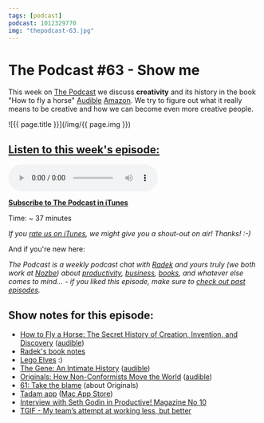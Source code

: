 ```yaml
---
tags: [podcast]
podcast: 1012329770
img: "thepodcast-63.jpg"
---
```


# The Podcast #63 - Show me

This week on [The Podcast][p] we discuss **creativity** and its history in the book "How to fly a horse"  [Audible](https://www.audible.com/pd/B00RY75S18?tag=sliwinski-20) [Amazon](https://www.amazon.com/dp/0385538596?tag=sliwinski-20). We try to figure out what it really means to be creative and how we can become even more creative people.

<!--More-->

![{{ page.title }}](/img/{{ page.img }})

## [Listen to this week's episode:][e]

<audio controls>
<source src="https://files.nozbe.com/podcast/063.mp3" type="audio/mpeg">
</audio>

**[Subscribe to The Podcast in iTunes][i]**

Time: ~ 37 minutes

*If you [rate us on iTunes][i], we might give you a shout-out on air! Thanks! :-)*

And if you're new here:

*The Podcast is a weekly podcast chat with [Radek][r] and yours truly (we both work at [Nozbe][n]) about [productivity](/productivity), [business](/business), [books](/books), and whatever else comes to mind… - if you liked this episode, make sure to [check out past episodes](/podcast).*

## Show notes for this episode:

  * [How to Fly a Horse: The Secret History of Creation, Invention, and Discovery](https://www.amazon.com/How-Fly-Horse-Invention-Discovery/dp/0804170061?tag=radexio-20) ([audible](http://www.audible.com/pd/Science-Technology/How-to-Fly-a-Horse-Audiobook/B00RY75S18?tag=radexio-20))
  * [Radek's book notes](http://radex.io/books/how-to-fly-a-horse/)
  * [Lego Elves](http://www.lego.com/en-us/elves) :)
  * [The Gene: An Intimate History](https://www.amazon.com/Gene-Intimate-History-Siddhartha-Mukherjee/dp/1476733503?tag=radexio-20) ([audible](http://www.audible.com/pd/Science-Technology/The-Gene-Audiobook/B01D3BXK5O?tag=radexio-20))
  * [Originals: How Non-Conformists Move the World](https://www.amazon.com/Originals-How-Non-Conformists-Move-World/dp/0525429565?tag=radexio-20) ([audible](http://www.audible.com/pd/Business/Originals-Audiobook/B01A7Q6672?tag=radexio-20))
  * [61: Take the blame](http://thepodcast.fm/episodes/61) (about Originals)
  * [Tadam app](http://tadamapp.com/) ([Mac App Store](https://itunes.apple.com/us/app/tadam/id531349534?mt=12))
  * [Interview with Seth Godin in Productive! Magazine No 10](http://productivemag.com/10/interview-with-seth-godin)
  * [TGIF - My team’s attempt at working less, but better](https://nooffice.org/tgif-my-teams-attempt-at-working-less-but-better-360cd61de2f8#.ap8lbw1rn)

[e]: http://thepodcast.fm/episodes/63

[p]: https://michael.gratis/thepodcastfm
[n]: https://nozbe.com/?a=mike
[r]: https://michael.gratis/radex
[i]: https://michael.gratis/thepodcast